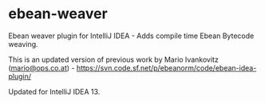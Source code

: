 ebean-weaver
============

Ebean weaver plugin for IntelliJ IDEA - Adds compile time Ebean Bytecode weaving.

This is an updated version of previous work by Mario Ivankovitz (mario@ops.co.at) - https://svn.code.sf.net/p/ebeanorm/code/ebean-idea-plugin/

Updated for IntelliJ IDEA 13.